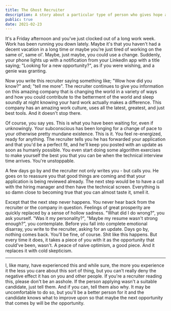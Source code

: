 ```yaml
---
title: The Ghost Recruiter
description: A story about a particular type of person who gives hope and then takes it away.
public: true
date: 2021-02-23
---
```


It's a Friday afternoon and you've just clocked out of a long work week. Work has been running you down lately. Maybe it's that you haven't had a decent vacation in a long time or maybe you're just tired of working on the same ol', same ol'. Maybe, just maybe, you could use a change. Suddenly, your phone lights up with a notification from your LinkedIn app with a title saying; "Looking for a new opportunity?", as if you were wishing, and a genie was granting. 

Now you write this recruiter saying something like; "Wow how did you know?" and; "tell me more". The recruiter continues to give you information on this amazing company that is changing the world in a variety of ways and how you could contribute to the betterment of the world and sleep soundly at night knowing your hard work actually makes a difference. This company has an amazing work culture, uses all the latest, greatest, and just best tools. And it doesn't stop there.

Of course, you say yes. This is what you have been waiting for, even if unknowingly. Your subconscious has been longing for a change of pace to your otherwise pretty mundane existence. This is it. You feel re-energized, ready for anything. The recruiter tells you he has forwarded your application and that you'd be a perfect fit, and he'll keep you posted with an update as soon as humanly possible. You even start doing some algorithm exercises to make yourself the best you that you can be when the technical interview time arrives. You're unstoppable. 

A few days go by and the recruiter not only writes you - but calls you. He goes on to reassure you that good things are coming and that your application is being reviewed already. The next step would be to have a call with the hiring manager and then have the technical screen. Everything is so damn close to becoming true that you can almost taste it, smell it. 

Except that the next step never happens. You never hear back from the recruiter or the company in question. Feelings of great prosperity are quickly replaced by a sense of hollow sadness. "What did I do wrong?", you ask yourself. "Was it my personality?", "Maybe my resume wasn't strong enough?", you contemplate. Before you fall into complete emotional disarray, you write to the recruiter, asking for an update. Days go by, nothing comes back. You'll be fine, of course. Shit like this happens. But every time it does, it takes a piece of you with it as the opportunity that could've been, wasn't. A peace of naive optimism, a good piece. And it replaces it with cold skepticism.

---

I, like many, have experienced this and while sure, the more you experience it the less you care about this sort of thing, but you can't really deny the negative effect it has on you and other people. If you're a recruiter reading this, please don't be an asshole. If the person applying wasn't a suitable candidate, just tell them. And if you can, tell them also why. It may be uncomfortable to do so, but you'll be a better person for it and the candidate knows what to improve upon so that maybe the next opportunity that comes by will be _the_ opportunity.